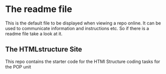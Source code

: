 # The readme file 

This is the default file to be displayed when viewing a repo online. It can be used to communicate information and instructions etc. So if there is a readme file take a look at it.

## The HTMLstructure Site
This repo contains the starter code for the HTMl Structure coding tasks for the POP unit 

